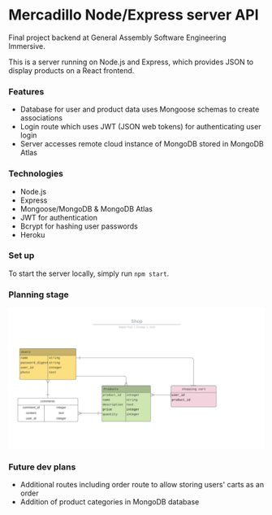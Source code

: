 # Mercadillo Node/Express server API
Final project backend at General Assembly Software Engineering Immersive. 

This is a server running on Node.js and Express, which provides JSON to display products on a React frontend.

### Features
- Database for user and product data uses Mongoose schemas to create associations
- Login route which uses JWT (JSON web tokens) for authenticating user login
- Server accesses remote cloud instance of MongoDB stored in MongoDB Atlas

### Technologies
- Node.js
- Express
- Mongoose/MongoDB & MongoDB Atlas
- JWT for authentication
- Bcrypt for hashing user passwords 
- Heroku

### Set up 

To start the server locally, simply run `npm start`. 

### Planning stage

![image](images/wireframe.png)

### Future dev plans
- Additional routes including order route to allow storing users' carts as an order
- Addition of product categories in MongoDB database


